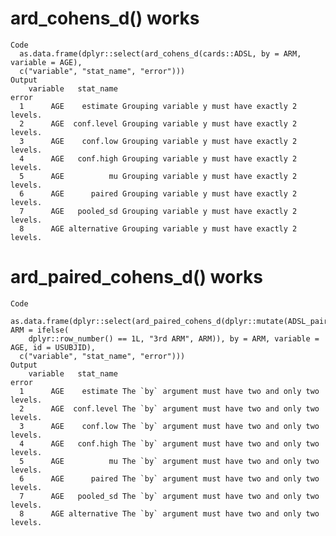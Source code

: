 # ard_cohens_d() works

    Code
      as.data.frame(dplyr::select(ard_cohens_d(cards::ADSL, by = ARM, variable = AGE),
      c("variable", "stat_name", "error")))
    Output
        variable   stat_name                                           error
      1      AGE    estimate Grouping variable y must have exactly 2 levels.
      2      AGE  conf.level Grouping variable y must have exactly 2 levels.
      3      AGE    conf.low Grouping variable y must have exactly 2 levels.
      4      AGE   conf.high Grouping variable y must have exactly 2 levels.
      5      AGE          mu Grouping variable y must have exactly 2 levels.
      6      AGE      paired Grouping variable y must have exactly 2 levels.
      7      AGE   pooled_sd Grouping variable y must have exactly 2 levels.
      8      AGE alternative Grouping variable y must have exactly 2 levels.

# ard_paired_cohens_d() works

    Code
      as.data.frame(dplyr::select(ard_paired_cohens_d(dplyr::mutate(ADSL_paired, ARM = ifelse(
        dplyr::row_number() == 1L, "3rd ARM", ARM)), by = ARM, variable = AGE, id = USUBJID),
      c("variable", "stat_name", "error")))
    Output
        variable   stat_name                                                error
      1      AGE    estimate The `by` argument must have two and only two levels.
      2      AGE  conf.level The `by` argument must have two and only two levels.
      3      AGE    conf.low The `by` argument must have two and only two levels.
      4      AGE   conf.high The `by` argument must have two and only two levels.
      5      AGE          mu The `by` argument must have two and only two levels.
      6      AGE      paired The `by` argument must have two and only two levels.
      7      AGE   pooled_sd The `by` argument must have two and only two levels.
      8      AGE alternative The `by` argument must have two and only two levels.

